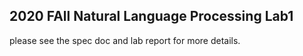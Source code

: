 ## 2020 FAll Natural Language Processing Lab1
please see the spec doc and lab report for more details.
